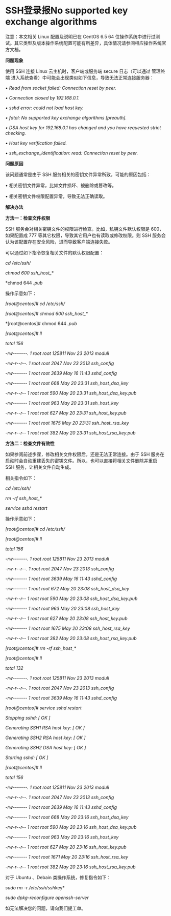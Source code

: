 # SSH登录报No supported key exchange algorithms




注意：本文相关 Linux 配置及说明已在 CentOS 6.5 64 位操作系统中进行过测试。其它类型及版本操作系统配置可能有所差异，具体情况请参阅相应操作系统官方文档。



**问题现象**


使用 SSH 连接 Linux 云主机时，客户端或服务端 secure 日志（可以通过 管理终端 进入系统查看）中可能会出现类似如下信息，导致无法正常连接服务器：

*• Read from socket failed: Connection reset by peer.*

*• Connection closed by 192.168.0.1.*

*• sshd error: could not load host key.*

*• fatal: No supported key exchange algorithms [preauth].*

*• DSA host key for 192.168.0.1 has changed and you have requested strict checking.*

*• Host key verification failed.*

*• ssh_exchange_identification: read: Connection reset by peer.*





**问题原因**

该问题通常是由于 SSH 服务相关的密钥文件异常所致，可能的原因包括：

• 相关密钥文件异常，比如文件损坏、被删除或篡改等。

• 相关密钥文件权限配置异常，导致无法正确读取。



**解决办法**

**方法一：检查文件权限**

SSH 服务会对相关密钥文件的权限进行检查。比如，私钥文件默认权限是 600，如果配置成 777 等其它权限，导致其它用户也有读取或修改权限。则 SSH 服务会认为该配置存在安全风险，进而导致客户端连接失败。

可以通过如下指令恢复相关文件的默认权限配置：


*cd /etc/ssh/*

*chmod 600 ssh_host_**

*chmod 644 *.pub*


操作示意如下：


*[root@centos]# cd /etc/ssh/*

*[root@centos]# chmod 600 ssh_host_**

*[root@centos]# chmod 644 *.pub*

*[root@centos]# ll*

*total 156*

*-rw-------. 1 root root 125811 Nov 23  2013 moduli*

*-rw-r--r--. 1 root root   2047 Nov 23  2013 ssh_config*

*-rw-------  1 root root   3639 May 16 11:43 sshd_config*

*-rw-------  1 root root    668 May 20 23:31 ssh_host_dsa_key*

*-rw-r--r--  1 root root    590 May 20 23:31 ssh_host_dsa_key.pub*

*-rw-------  1 root root    963 May 20 23:31 ssh_host_key*

*-rw-r--r--  1 root root    627 May 20 23:31 ssh_host_key.pub*

*-rw-------  1 root root   1675 May 20 23:31 ssh_host_rsa_key*

*-rw-r--r--  1 root root    382 May 20 23:31 ssh_host_rsa_key.pub*


**方法二：检查文件有效性**

如果参阅前述步骤，修改相关文件权限后，还是无法正常连接。由于 SSH 服务在启动时会自动重建丢失的密钥文件。所以，也可以直接将相关文件删除并重启 SSH 服务，让相关文件自动生成。

相关指令如下：

*cd /etc/ssh/*

*rm -rf ssh_host_**

*service sshd restart*


操作示意如下：


*[root@centos]# cd /etc/ssh/*

*[root@centos]# ll*

*total 156*

*-rw-------. 1 root root 125811 Nov 23  2013 moduli*

*-rw-r--r--. 1 root root   2047 Nov 23  2013 ssh_config*

*-rw-------  1 root root   3639 May 16 11:43 sshd_config*

*-rw-------  1 root root    672 May 20 23:08 ssh_host_dsa_key*

*-rw-r--r--  1 root root    590 May 20 23:08 ssh_host_dsa_key.pub*

*-rw-------  1 root root    963 May 20 23:08 ssh_host_key*

*-rw-r--r--  1 root root    627 May 20 23:08 ssh_host_key.pub*

*-rw-------  1 root root   1675 May 20 23:08 ssh_host_rsa_key*

*-rw-r--r--  1 root root    382 May 20 23:08 ssh_host_rsa_key.pub*

*[root@centos]# rm -rf ssh_host_**

*[root@centos]# ll*

*total 132*

*-rw-------. 1 root root 125811 Nov 23  2013 moduli*

*-rw-r--r--. 1 root root   2047 Nov 23  2013 ssh_config*

*-rw-------  1 root root   3639 May 16 11:43 sshd_config*

*[root@centos]# service sshd restart*

*Stopping sshd:                                             [  OK  ]*

*Generating SSH1 RSA host key:                              [  OK  ]*

*Generating SSH2 RSA host key:                              [  OK  ]*

*Generating SSH2 DSA host key:                              [  OK  ]*

*Starting sshd:                                             [  OK  ]*

*[root@centos]# ll*

*total 156*

*-rw-------. 1 root root 125811 Nov 23  2013 moduli*

*-rw-r--r--. 1 root root   2047 Nov 23  2013 ssh_config*

*-rw-------  1 root root   3639 May 16 11:43 sshd_config*

*-rw-------  1 root root    668 May 20 23:16 ssh_host_dsa_key*

*-rw-r--r--  1 root root    590 May 20 23:16 ssh_host_dsa_key.pub*

*-rw-------  1 root root    963 May 20 23:16 ssh_host_key*

*-rw-r--r--  1 root root    627 May 20 23:16 
ssh_host_key.pub*

*-rw-------  1 root root   1671 May 20 23:16 ssh_host_rsa_key*

*-rw-r--r--  1 root root    382 May 20 23:16 ssh_host_rsa_key.pub*


对于 Ubuntu 、Debain 类操作系统，修复指令如下：


*sudo rm -r /etc/ssh/ssh*key*

*sudo dpkg-reconfigure openssh-server*


如无法解决您的问题，请向我们提工单。
